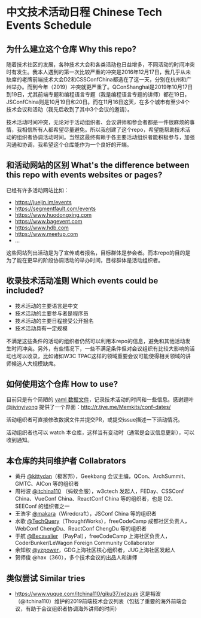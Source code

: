 # 中文技术活动日程 Chinese Tech Events Schedule

## 为什么建立这个仓库 Why this repo?

随着技术社区的发展，各种技术大会和各类活动也日益增多，不同活动的时间冲突时有发生。我本人遇到的第一次比较严重的冲突是2016年12月17日，我几乎从未缺席的老牌前端技术大会D2和CSSConfChina都选在了这一天，分别在杭州和广州举办。而到今年（2019）冲突就更严重了。QConShanghai是2019年10月17日到19日，尤其前端专题和编程语言专题（我是编程语言专题的讲师）都在19日，JSConfChina则是10月19日和20日。而在11月16日这天，在多个城市有至少4个技术会议和活动（我先后收到了其中3个会议的邀请）。

技术活动时间冲突，无论对于活动组织者、会议讲师和参会者都是一件很麻烦的事情，我相信所有人都希望尽量避免。所以我创建了这个repo，希望能帮助技术活动的组织者协调活动时间。当然这最终有赖于各主要活动组织者能积极参与，加强沟通和协调，我希望这个仓库能作为一个良好的开端。

## 和活动网站的区别 What's the difference between this repo with events websites or pages?

已经有许多活动网站比如：

- https://juejin.im/events
- https://segmentfault.com/events
- https://www.huodongxing.com
- https://www.bagevent.com
- https://www.hdb.com
- https://www.meetup.com
- ...

这些网站列出活动是为了宣传或者报名，目标群体是参会者。而本repo的目的是为了能在更早的阶段协调活动的举办时间，目标群体是活动组织者。

## 收录技术活动准则 Which events could be included?

- 技术活动的主要语言是中文
- 技术活动的主要参与者是程序员
- 技术活动的主要日程接受公开报名
- 技术活动具有一定规模

不满足这些条件的活动的组织者仍然可以利用本repo的信息，避免和其他活动发生时间冲突。另外，有些情况下，一些不满足条件但对会议组织有比较大影响的活动也可以收录，比如诸如W3C TPAC这样的领域重要会议可能使得相关领域的讲师候选人大规模缺席。

## 如何使用这个仓库 How to use?

目前只是有个简陋的 [yaml 数据文件](./2019.yaml)，记录技术活动的时间和一些信息。感谢题叶 [@jiyinyiyong](https://github.com/jiyinyiyong) 提供了一个界面：http://r.tiye.me/Memkits/conf-dates/

活动组织者可直接修改数据文件并提交PR，或提交issue描述一下活动情况。

活动组织者也可以 watch 本仓库，这样当有变动时（通常是会议信息更新），可以收到通知。

## 本仓库的共同维护者 Collabrators

- 黄丹 [@kittydan](https://github.com/kittydan)（极客邦），Geekbang 会议主编，QCon、ArchSummit、GMTC、AICon 等的组织者
- 周裕波 [@itchina110](https://github.com/itchina110) （蚂蚁金服），w3ctech 发起人，FEDay、CSSConf China、VueConf China、ReactConf China 等的组织者，也是 D2、SEEConf 的组织者之一
- 王浩宇 [@makara](https://github.com/makara)（Wiredcraft），JSConf China 等的组织者
- 水歌 [@TechQuery](https://github.com/TechQuery)（ThoughtWorks），freeCodeCamp 成都社区负责人，WebConf ChengDu、ReactConf ChengDu 等的组织者
- 于航 [@Becavalier](https://github.com/Becavalier) （PayPal），freeCodeCamp 上海社区负责人，CoderBunker/LeWagon Foreign Community Collaborator
- 余知权 [@yzpower](https://github.com/yzpower)，GDG上海社区核心组织者，JUG上海社区发起人
- 贺师俊 @hax（360），多个技术会议的出品人和讲师

## 类似尝试 Similar tries

- https://www.yuque.com/itchina110/giku37/xdzuak
这是裕波（@itchina110）维护的2019前端技术会议列表（包括了重要的海外前端会议，有助于会议组织者协调海外讲师的时间）
